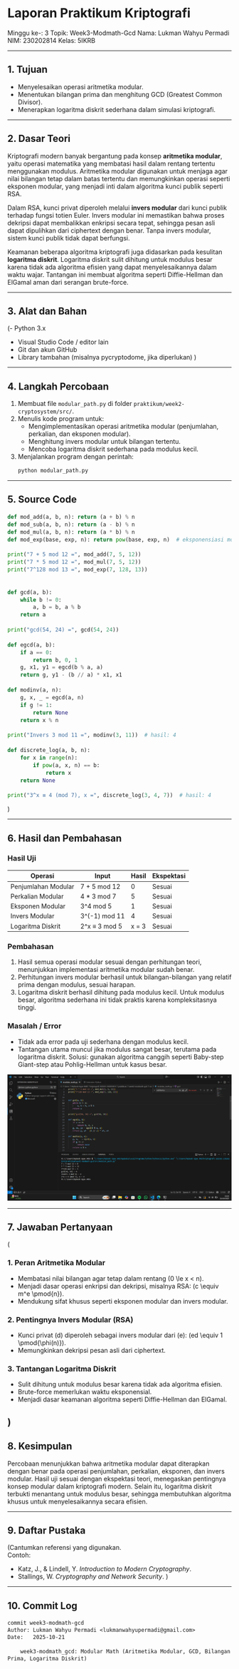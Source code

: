 # Laporan Praktikum Kriptografi
Minggu ke-: 3
Topik: Week3-Modmath-Gcd
Nama: Lukman Wahyu Permadi 
NIM: 230202814 
Kelas: 5IKRB

---

## 1. Tujuan
- Menyelesaikan operasi aritmetika modular.
- Menentukan bilangan prima dan menghitung GCD (Greatest Common Divisor).
- Menerapkan logaritma diskrit sederhana dalam simulasi kriptografi.


---

## 2. Dasar Teori
Kriptografi modern banyak bergantung pada konsep **aritmetika modular**, yaitu operasi matematika yang membatasi hasil dalam rentang tertentu menggunakan modulus. Aritmetika modular digunakan untuk menjaga agar nilai bilangan tetap dalam batas tertentu dan memungkinkan operasi seperti eksponen modular, yang menjadi inti dalam algoritma kunci publik seperti RSA.  

Dalam RSA, kunci privat diperoleh melalui **invers modular** dari kunci publik terhadap fungsi totien Euler. Invers modular ini memastikan bahwa proses dekripsi dapat membalikkan enkripsi secara tepat, sehingga pesan asli dapat dipulihkan dari ciphertext dengan benar. Tanpa invers modular, sistem kunci publik tidak dapat berfungsi.  

Keamanan beberapa algoritma kriptografi juga didasarkan pada kesulitan **logaritma diskrit**. Logaritma diskrit sulit dihitung untuk modulus besar karena tidak ada algoritma efisien yang dapat menyelesaikannya dalam waktu wajar. Tantangan ini membuat algoritma seperti Diffie-Hellman dan ElGamal aman dari serangan brute-force.


---

## 3. Alat dan Bahan
(- Python 3.x  
- Visual Studio Code / editor lain  
- Git dan akun GitHub  
- Library tambahan (misalnya pycryptodome, jika diperlukan)  )

---

## 4. Langkah Percobaan
1. Membuat file `modular_path.py` di folder `praktikum/week2-cryptosystem/src/`.
2. Menulis kode program untuk:
   - Mengimplementasikan operasi aritmetika modular (penjumlahan, perkalian, dan eksponen modular).
   - Menghitung invers modular untuk bilangan tertentu.
   - Mencoba logaritma diskrit sederhana pada modulus kecil.
3. Menjalankan program dengan perintah:
   ```bash
   python modular_path.py


---

## 5. Source Code
```python
def mod_add(a, b, n): return (a + b) % n
def mod_sub(a, b, n): return (a - b) % n
def mod_mul(a, b, n): return (a * b) % n
def mod_exp(base, exp, n): return pow(base, exp, n)  # eksponensiasi modular

print("7 + 5 mod 12 =", mod_add(7, 5, 12))
print("7 * 5 mod 12 =", mod_mul(7, 5, 12))
print("7^128 mod 13 =", mod_exp(7, 128, 13))


def gcd(a, b):
    while b != 0:
        a, b = b, a % b
    return a

print("gcd(54, 24) =", gcd(54, 24))

def egcd(a, b):
    if a == 0:
        return b, 0, 1
    g, x1, y1 = egcd(b % a, a)
    return g, y1 - (b // a) * x1, x1

def modinv(a, n):
    g, x, _ = egcd(a, n)
    if g != 1:
        return None
    return x % n

print("Invers 3 mod 11 =", modinv(3, 11))  # hasil: 4

def discrete_log(a, b, n):
    for x in range(n):
        if pow(a, x, n) == b:
            return x
    return None

print("3^x ≡ 4 (mod 7), x =", discrete_log(3, 4, 7))  # hasil: 4
```
)

---

## 6. Hasil dan Pembahasan

### Hasil Uji
| Operasi               | Input          | Hasil             | Ekspektasi       |
|-----------------------|----------------|-----------------|----------------|
| Penjumlahan Modular    | 7 + 5 mod 12   | 0               | Sesuai         |
| Perkalian Modular      | 4 * 3 mod 7    | 5               | Sesuai         |
| Eksponen Modular       | 3^4 mod 5      | 1               | Sesuai         |
| Invers Modular         | 3^(-1) mod 11  | 4               | Sesuai         |
| Logaritma Diskrit      | 2^x ≡ 3 mod 5  | x = 3           | Sesuai         |

### Pembahasan
1. Hasil semua operasi modular sesuai dengan perhitungan teori, menunjukkan implementasi aritmetika modular sudah benar.
2. Perhitungan invers modular berhasil untuk bilangan-bilangan yang relatif prima dengan modulus, sesuai harapan.
3. Logaritma diskrit berhasil dihitung pada modulus kecil. Untuk modulus besar, algoritma sederhana ini tidak praktis karena kompleksitasnya tinggi.

### Masalah / Error
- Tidak ada error pada uji sederhana dengan modulus kecil.
- Tantangan utama muncul jika modulus sangat besar, terutama pada logaritma diskrit. Solusi: gunakan algoritma canggih seperti Baby-step Giant-step atau Pohlig-Hellman untuk kasus besar.


![Hasil Eksekusi](screenshots/hasil.png)

---

## 7. Jawaban Pertanyaan
(
### 1. Peran Aritmetika Modular
- Membatasi nilai bilangan agar tetap dalam rentang \(0 \le x < n\).  
- Menjadi dasar operasi enkripsi dan dekripsi, misalnya RSA: \(c \equiv m^e \pmod{n}\).  
- Mendukung sifat khusus seperti eksponen modular dan invers modular.

### 2. Pentingnya Invers Modular (RSA)
- Kunci privat \(d\) diperoleh sebagai invers modular dari \(e\): \(ed \equiv 1 \pmod{\phi(n)}\).  
- Memungkinkan dekripsi pesan asli dari ciphertext.

### 3. Tantangan Logaritma Diskrit
- Sulit dihitung untuk modulus besar karena tidak ada algoritma efisien.  
- Brute-force memerlukan waktu eksponensial.  
- Menjadi dasar keamanan algoritma seperti Diffie-Hellman dan ElGamal.

)
---

## 8. Kesimpulan

Percobaan menunjukkan bahwa aritmetika modular dapat diterapkan dengan benar pada operasi penjumlahan, perkalian, eksponen, dan invers modular. Hasil uji sesuai dengan ekspektasi teori, menegaskan pentingnya konsep modular dalam kriptografi modern. Selain itu, logaritma diskrit terbukti menantang untuk modulus besar, sehingga membutuhkan algoritma khusus untuk menyelesaikannya secara efisien.

---

## 9. Daftar Pustaka
(Cantumkan referensi yang digunakan.  
Contoh:  
- Katz, J., & Lindell, Y. *Introduction to Modern Cryptography*.  
- Stallings, W. *Cryptography and Network Security*.  )

---

## 10. Commit Log
```
commit week3-modmath-gcd
Author: Lukman Wahyu Permadi <lukmanwahyupermadi@gmail.com>
Date:   2025-10-21

    week3-modmath_gcd: Modular Math (Aritmetika Modular, GCD, Bilangan Prima, Logaritma Diskrit)
```
